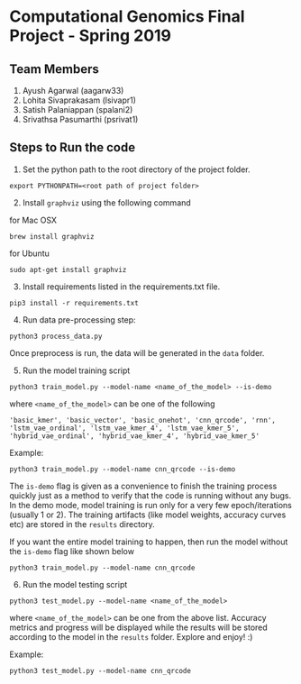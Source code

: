 # Computational Genomics Final Project - Spring 2019

## Team Members
1. Ayush Agarwal (aagarw33)
2. Lohita Sivaprakasam (lsivapr1)
3. Satish Palaniappan (spalani2)
4. Srivathsa Pasumarthi (psrivat1)

## Steps to Run the code

1. Set the python path to the root directory of the project folder.
```
export PYTHONPATH=<root path of project folder>
```

2. Install `graphviz` using the following command

for Mac OSX
```
brew install graphviz
```

for Ubuntu
```
sudo apt-get install graphviz
```

3. Install requirements listed in the requirements.txt file.

```
pip3 install -r requirements.txt
```

4. Run data pre-processing step:

```
python3 process_data.py
```
Once preprocess is run, the data will be generated in the `data` folder.

5. Run the model training script


```
python3 train_model.py --model-name <name_of_the_model> --is-demo
```

where `<name_of_the_model>` can be one of the following
```
'basic_kmer', 'basic_vector', 'basic_onehot', 'cnn_qrcode', 'rnn', 'lstm_vae_ordinal', 'lstm_vae_kmer_4', 'lstm_vae_kmer_5',
'hybrid_vae_ordinal', 'hybrid_vae_kmer_4', 'hybrid_vae_kmer_5'
```

Example:
```
python3 train_model.py --model-name cnn_qrcode --is-demo
```

The `is-demo` flag is given as a convenience to finish the training process quickly just as a method to verify that the code
is running without any bugs. In the demo mode, model training is run only for a very few epoch/iterations (usually 1 or 2). The
training artifacts (like model weights, accuracy curves etc) are stored in the `results` directory.

If you want the entire model training to happen, then run the model without the `is-demo` flag like shown below

```
python3 train_model.py --model-name cnn_qrcode
```

6. Run the model testing script

```
python3 test_model.py --model-name <name_of_the_model>
```

where `<name_of_the_model>` can be one from the above list. Accuracy metrics and progress will be displayed while the results
will be stored according to the model in the `results` folder. Explore and enjoy! :)

Example:
```
python3 test_model.py --model-name cnn_qrcode
```

